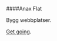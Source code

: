 ####Anax Flat

Bygg webbplatser. 

[Get going](http://dbwebb.se/kunskap/bygg-me-sida-med-anax-flat).
